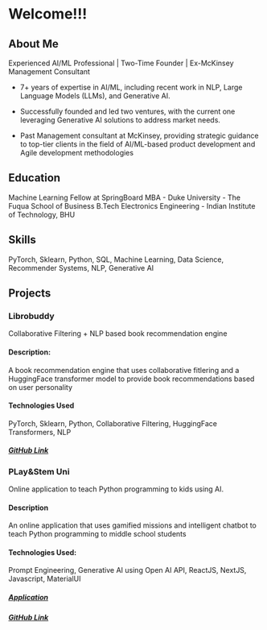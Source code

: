 # Welcome!!!

## About Me
Experienced AI/ML Professional | Two-Time Founder | Ex-McKinsey Management Consultant

- 7+ years of expertise in AI/ML, including recent work in NLP, Large Language Models (LLMs), and Generative AI.

- Successfully founded and led two ventures, with the current one leveraging Generative AI solutions to address market needs.

- Past Management consultant at McKinsey, providing strategic guidance to top-tier clients in the field of AI/ML-based product development and Agile development methodologies

## Education
Machine Learning Fellow at SpringBoard
MBA - Duke University - The Fuqua School of Business
B.Tech Electronics Engineering - Indian Institute of Technology, BHU

## Skills
PyTorch, Sklearn, Python, SQL, Machine Learning, Data Science, Recommender Systems, NLP, Generative AI

## Projects
### Librobuddy 
Collaborative Filtering + NLP based book recommendation engine
#### Description: 
A book recommendation engine that uses collaborative fitlering and a HuggingFace transformer model to provide book recommendations based on user personality
#### Technologies Used
PyTorch, Sklearn, Python, Collaborative Filtering, HuggingFace Transformers, NLP

##### [GitHub Link](https://github.com/siddhantgithub/LibroBuddy)

### PLay&Stem Uni
Online application to teach Python programming to kids using AI. 

#### Description
An online application that uses gamified missions and intelligent chatbot to teach Python programming to middle school students 

#### Technologies Used:
Prompt Engineering, Generative AI using Open AI API, ReactJS, NextJS, Javascript, MaterialUI

##### [Application](https://uni.playandstem.com)
##### [GitHub Link](https://github.com/siddhantgithub/PlayAndStem)
